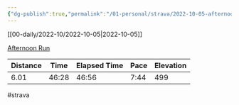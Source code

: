 ```yaml
---
{"dg-publish":true,"permalink":"/01-personal/strava/2022-10-05-afternoon-run/"}
---
```



[[00-daily/2022-10/2022-10-05\|2022-10-05]]

[Afternoon Run](https://www.strava.com/activities/7917679086)

| Distance | Time  | Elapsed Time | Pace | Elevation |
| -------- | ----- | ------------ | ---- | --------- |
| 6.01     | 46:28 | 46:56        | 7:44 | 499       |




#strava
